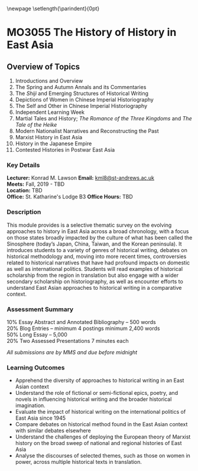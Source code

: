 \newpage
\setlength{\parindent}{0pt}
# MO3055 The History of History in East Asia

## Overview of Topics

1. Introductions and Overview
2. The Spring and Autumn Annals and its Commentaries
3. The *Shiji* and Emerging Structures of Historical Writing
4. Depictions of Women in Chinese Imperial Historiography
5. The Self and Other in Chinese Imperial Historiography
6. Independent Learning Week
7. Martial Tales and History; *The Romance of the Three Kingdoms* and *The Tale of the Heike*
8. Modern Nationalist Narratives and Reconstructing the Past
9. Marxist History in East Asia
10. History in the Japanese Empire
11. Contested Histories in Postwar East Asia

### Key Details

**Lecturer:** Konrad M. Lawson **Email:** kml8@st-andrews.ac.uk  
**Meets:** Fall, 2019 - TBD  
**Location:** TBD  
**Office:** St. Katharine's Lodge B3  **Office Hours:** TBD  

### Description
This module provides is a selective thematic survey on the evolving approaches to history in East Asia across a broad chronology, with a focus on those states broadly impacted by the culture of what has been called the Sinosphere (today’s Japan, China, Taiwan, and the Korean peninsula). It introduces students to a variety of genres of historical writing, debates on historical methodology and, moving into more recent times, controversies related to historical narratives that have had profound impacts on domestic as well as international politics. Students will read examples of historical scholarship from the region in translation but also engage with a wider secondary scholarship on historiography, as well as encounter efforts to understand East Asian approaches to historical writing in a comparative context.  

### Assessment Summary

10% Essay Abstract and Annotated Bibliography – 500 words   
20% Blog Entries – minimum 4 postings minimum 2,400 words  
50% Long Essay – 5,000   
20% Two Assessed Presentations 7 minutes each      

*All submissions are by MMS and due before midnight*

### Learning Outcomes

- Apprehend the diversity of approaches to historical writing in an East Asian context
-  Understand the role of fictional or semi-fictional epics, poetry, and novels in influencing historical writing and the broader historical imagination.
- Evaluate the impact of historical writing on the international politics of East Asia since 1945
- Compare debates on historical method found in the East Asian context with similar debates elsewhere
- Understand the challenges of deploying the European theory of Marxist history on the broad sweep of national and regional histories of East Asia
- Analyse the discourses of selected themes, such as those on women in power, across multiple historical texts in translation.

